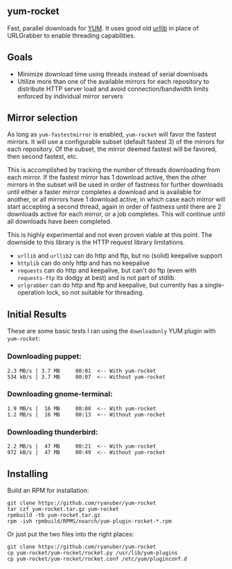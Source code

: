 yum-rocket
----------

Fast, parallel downloads for [YUM](http://yum.baseurl.org). It uses good old
[urllib](http://docs.python.org/library/urllib.html) in place of URLGrabber to
enable threading capabilities.

Goals
-----

- Minimize download time using threads instead of serial downloads
- Utilize more than one of the available mirrors for each repository to
  distribute HTTP server load and avoid connection/bandwidth limits enforced by
  individual mirror servers

Mirror selection
----------------

As long as `yum-fastestmirror` is enabled, `yum-rocket` will favor the fastest
mirrors. It will use a configurable subset (default fastest 3) of the mirrors
for each repository. Of the subset, the mirror deemed fastest will be favored,
then second fastest, etc.

This is accomplished by tracking the number of threads downloading from each
mirror. If the fastest mirror has 1 download active, then the other mirrors in
the subset will be used in order of fastness for further downloads until either
a faster mirror completes a download and is available for another, or all
mirrors have 1 download active, in which case each mirror will start accepting a
second thread, again in order of fastness until there are 2 downloads active for
each mirror, or a job completes. This will continue until all downloads have
been completed.

This is highly experimental and not even proven viable at this point.
The downside to this library is the HTTP request library limitations.

- `urllib` and `urllib2` can do http and ftp, but no (solid) keepalive support
- `httplib` can do only http and has no keepalive
- `requests` can do http and keepalive, but can't do ftp (even with
  `requests-ftp` its dodgy at best) and is not part of stdlib.
- `urlgrabber` can do http and ftp and keepalive, but currently has a
  single-operation lock, so not suitable for threading.

Initial Results
---------------

These are some basic tests I ran using the `downloadonly` YUM plugin with
`yum-rocket`:

### Downloading puppet:

```
2.3 MB/s | 3.7 MB     00:01  <-- With yum-rocket
534 kB/s | 3.7 MB     00:07  <-- Without yum-rocket
```

### Downloading gnome-terminal:

```
1.9 MB/s |  16 MB     00:08  <-- With yum-rocket
1.2 MB/s |  16 MB     00:13  <-- Without yum-rocket
```

### Downloading thunderbird:

```
2.2 MB/s |  47 MB     00:21  <-- With yum-rocket
972 kB/s |  47 MB     00:49  <-- Without yum-rocket
```

Installing
----------

Build an RPM for installation:

```
git clone https://github.com/ryanuber/yum-rocket
tar czf yum-rocket.tar.gz yum-rocket
rpmbuild -tb yum-rocket.tar.gz
rpm -ivh rpmbuild/RPMS/noarch/yum-plugin-rocket-*.rpm
```

Or just put the two files into the right places:

```
git clone https://github.com/ryanuber/yum-rocket
cp yum-rocket/yum-rocket/rocket.py /usr/lib/yum-plugins
cp yum-rocket/yum-rocket/rocket.conf /etc/yum/pluginconf.d
```
